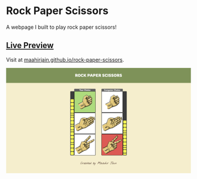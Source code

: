 # Rock Paper Scissors
A webpage I built to play rock paper scissors!

## [Live Preview](maahirjain.github.io/rock-paper-scissors)
Visit at [maahirjain.github.io/rock-paper-scissors](maahirjain.github.io/rock-paper-scissors).

![Webpage Screenshot](./screenshot.png)